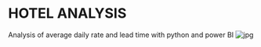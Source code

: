 # HOTEL ANALYSIS
Analysis of average daily rate and lead time with python and power BI
![jpg](https://github.com/chidijacob/hotel_analysis/blob/main/hotel_analysis_dashboard.jpg)
